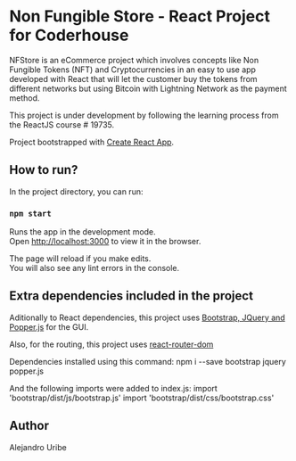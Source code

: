 # Non Fungible Store - React Project for Coderhouse

NFStore is an eCommerce project which involves concepts like Non Fungible Tokens (NFT) and Cryptocurrencies in an easy to use app developed with React that will let the customer buy the tokens from different networks but using Bitcoin with Lightning Network as the payment method.

This project is under development by following the learning process from the ReactJS course # 19735.

Project bootstrapped with [Create React App](https://github.com/facebook/create-react-app).

## How to run?

In the project directory, you can run:

### `npm start`

Runs the app in the development mode.\
Open [http://localhost:3000](http://localhost:3000) to view it in the browser.

The page will reload if you make edits.\
You will also see any lint errors in the console.

## Extra dependencies included in the project

Aditionally to React dependencies, this project uses [Bootstrap, JQuery and Popper.js](https://blog.logrocket.com/how-to-use-bootstrap-with-react-a354715d1121/) for the GUI.  

Also, for the routing, this project uses [react-router-dom](https://www.npmjs.com/package/react-router-dom)

Dependencies installed using this command:
npm i --save bootstrap jquery popper.js

And the following imports were added to index.js:
import 'bootstrap/dist/js/bootstrap.js'
import 'bootstrap/dist/css/bootstrap.css'

## Author
Alejandro Uribe
